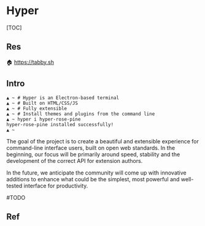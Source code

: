 # Hyper

[TOC]



## Res
🏠 https://tabby.sh



## Intro
```shell
▲ ~ # Hyper is an Electron-based terminal
▲ ~ # Built on HTML/CSS/JS
▲ ~ # Fully extensible
▲ ~ # Install themes and plugins from the command line
▲ ~ hyper i hyper-rose-pine
hyper-rose-pine installed successfully!
▲ ~ 
```

The goal of the project is to create a beautiful and extensible experience for command-line interface users, built on open web standards. In the beginning, our focus will be primarily around speed, stability and the development of the correct API for extension authors.

In the future, we anticipate the community will come up with innovative additions to enhance what could be the simplest, most powerful and well-tested interface for productivity.


#TODO 


## Ref

